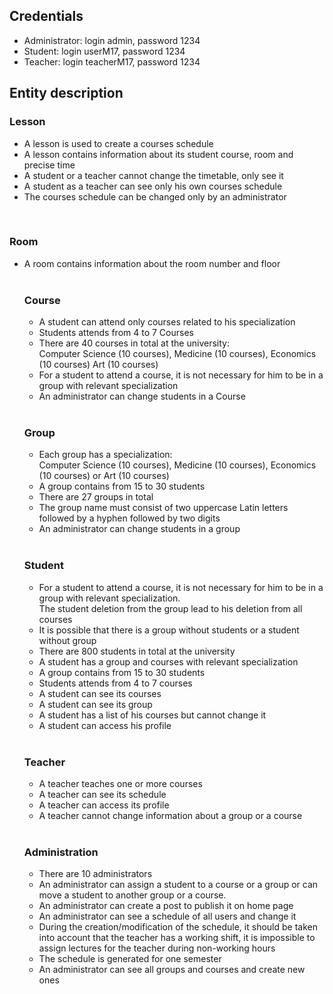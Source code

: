 <!DOCTYPE html>
<html>

<body> 
	<h2>Credentials</h2>
	<ul>
		<li>Administrator: login admin,  password 1234</li>
		<li>Student: login userM17, password 1234</li>
		<li>Teacher: login teacherM17, password 1234
	</ul>
	<h2>Entity description</h2>
	<h3>Lesson</h3>
	<ul>
		<li>A lesson is used to create a courses schedule</li>
		<li>A lesson contains information about its student course, room and precise time</li>
		<li>A student or a teacher cannot change the timetable, only see it</li>
		<li>A student as a teacher can see only his own courses schedule</li>
		<li>The courses schedule can be changed only by an administrator</li>
	</ul>
	<br>
	<h3>Room</h3>
	<ul>
		<li>A room contains information about the room number and floor</li>
	<br>
	<h3>Course</h3> 
	<ul>
		<li>A student can attend only courses related to his specialization</li>
		<li>Students attends from 4 to 7 Courses</li>
		<li>There are 40 courses in total at the university:<br>
		Computer Science (10 courses), Medicine (10 courses), Economics (10 courses) Art (10 courses)</li>
		<li>For a student to attend a course, it is not necessary for him to be in a group with relevant specialization</li>
		<li>An administrator can change students in a Course</li>
	</ul>
	<br>
	<h3>Group</h3>  
	<ul>
		<li>Each group has a specialization:<br>Computer Science (10 courses),
			Medicine (10 courses), Economics (10 courses) or Art (10 courses)</li>
		<li>A group contains from 15 to 30 students</li>
		<li>There are 27 groups in total</li>
		<li>The group name must consist of two uppercase Latin letters followed by a hyphen followed by two digits</li>
		<li>An administrator can change students in a group</li>
	</ul>
	<br>
	<h3>Student</h3> 
	<ul>
		<li>For a student to attend a course, it is not necessary for him to be in a group with relevant specialization.<br>
		The student deletion from the group lead to his deletion from all courses</li>
		<li>It is possible that there is a group without students or a student without group</li>
		<li>There are 800 students in total at the university</li>
		<li>A student has a group and courses with relevant specialization</li>
		<li>A group contains from 15 to 30 students</li>
		<li>Students attends from 4 to 7 courses</li>
		<li>A student can see its courses</li>
		<li>A student can see its group</li>
		<li>A student has a list of his courses but cannot change it</li>
		<li>A student can access his profile</li>
	</ul>
	<br>
	<h3>Teacher</h3> 
	<ul>
		<li>A teacher teaches one or more courses </li>
		<li>A teacher can see its schedule</li>
		<li>A teacher can access its profile</li>
		<li>A teacher cannot change information about a group or a course</li>
	</ul>
	<br>
	<h3>Administration</h3> 
	<ul>
		<li>There are 10 administrators</li>
		<li>An administrator can assign a student to a course or a group or can move a student to another group or a course.</li>
		<li>An administrator can create a post to publish it on home page</li>
		<li>An administrator can see a schedule of all users and change it</li>
		<li>During the creation/modification of the schedule, it should be taken into account that the teacher has a working shift, it is impossible to assign lectures for the teacher during non-working hours</li>
		<li>The schedule is generated for one semester</li>
		<li>An administrator can see all groups and courses and create new ones</li>
	</ul>
</body>

</html>